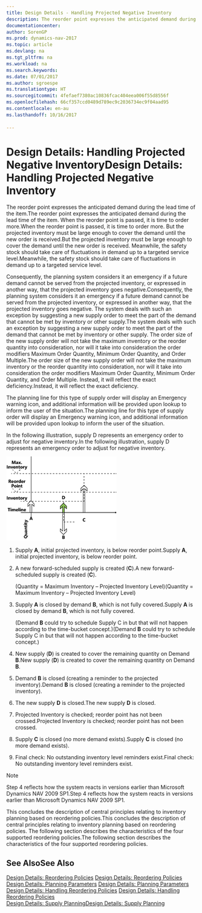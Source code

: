 ```yaml
---
title: Design Details - Handling Projected Negative Inventory
description: The reorder point expresses the anticipated demand during the lead time of the item. When the reorder point is passed, it is time to order more. But the projected inventory must be large enough to cover the demand until the new order is received. Meanwhile, the safety stock should take care of fluctuations in demand up to a targeted service level.
documentationcenter: 
author: SorenGP
ms.prod: dynamics-nav-2017
ms.topic: article
ms.devlang: na
ms.tgt_pltfrm: na
ms.workload: na
ms.search.keywords: 
ms.date: 07/01/2017
ms.author: sgroespe
ms.translationtype: HT
ms.sourcegitcommit: 4fefaef7380ac10836fcac404eea006f55d8556f
ms.openlocfilehash: 66cf357ccd0489d789ec9c2036734ec9f04aad95
ms.contentlocale: en-au
ms.lasthandoff: 10/16/2017

---
```

# <a name="design-details-handling-projected-negative-inventory"></a><span data-ttu-id="84cea-106">Design Details: Handling Projected Negative Inventory</span><span class="sxs-lookup"><span data-stu-id="84cea-106">Design Details: Handling Projected Negative Inventory</span></span>
<span data-ttu-id="84cea-107">The reorder point expresses the anticipated demand during the lead time of the item.</span><span class="sxs-lookup"><span data-stu-id="84cea-107">The reorder point expresses the anticipated demand during the lead time of the item.</span></span> <span data-ttu-id="84cea-108">When the reorder point is passed, it is time to order more.</span><span class="sxs-lookup"><span data-stu-id="84cea-108">When the reorder point is passed, it is time to order more.</span></span> <span data-ttu-id="84cea-109">But the projected inventory must be large enough to cover the demand until the new order is received.</span><span class="sxs-lookup"><span data-stu-id="84cea-109">But the projected inventory must be large enough to cover the demand until the new order is received.</span></span> <span data-ttu-id="84cea-110">Meanwhile, the safety stock should take care of fluctuations in demand up to a targeted service level.</span><span class="sxs-lookup"><span data-stu-id="84cea-110">Meanwhile, the safety stock should take care of fluctuations in demand up to a targeted service level.</span></span>  

 <span data-ttu-id="84cea-111">Consequently, the planning system considers it an emergency if a future demand cannot be served from the projected inventory, or expressed in another way, that the projected inventory goes negative.</span><span class="sxs-lookup"><span data-stu-id="84cea-111">Consequently, the planning system considers it an emergency if a future demand cannot be served from the projected inventory, or expressed in another way, that the projected inventory goes negative.</span></span> <span data-ttu-id="84cea-112">The system deals with such an exception by suggesting a new supply order to meet the part of the demand that cannot be met by inventory or other supply.</span><span class="sxs-lookup"><span data-stu-id="84cea-112">The system deals with such an exception by suggesting a new supply order to meet the part of the demand that cannot be met by inventory or other supply.</span></span> <span data-ttu-id="84cea-113">The order size of the new supply order will not take the maximum inventory or the reorder quantity into consideration, nor will it take into consideration the order modifiers Maximum Order Quantity, Minimum Order Quantity, and Order Multiple.</span><span class="sxs-lookup"><span data-stu-id="84cea-113">The order size of the new supply order will not take the maximum inventory or the reorder quantity into consideration, nor will it take into consideration the order modifiers Maximum Order Quantity, Minimum Order Quantity, and Order Multiple.</span></span> <span data-ttu-id="84cea-114">Instead, it will reflect the exact deficiency.</span><span class="sxs-lookup"><span data-stu-id="84cea-114">Instead, it will reflect the exact deficiency.</span></span>  

 <span data-ttu-id="84cea-115">The planning line for this type of supply order will display an Emergency warning icon, and additional information will be provided upon lookup to inform the user of the situation.</span><span class="sxs-lookup"><span data-stu-id="84cea-115">The planning line for this type of supply order will display an Emergency warning icon, and additional information will be provided upon lookup to inform the user of the situation.</span></span>  

 <span data-ttu-id="84cea-116">In the following illustration, supply D represents an emergency order to adjust for negative inventory.</span><span class="sxs-lookup"><span data-stu-id="84cea-116">In the following illustration, supply D represents an emergency order to adjust for negative inventory.</span></span>  

 ![](media/nav_app_supply_planning_2_negative_inventory.png "NAV_APP_supply_planning_2_negative_inventory")  

1.  <span data-ttu-id="84cea-117">Supply **A**, initial projected inventory, is below reorder point.</span><span class="sxs-lookup"><span data-stu-id="84cea-117">Supply **A**, initial projected inventory, is below reorder point.</span></span>  

2.  <span data-ttu-id="84cea-118">A new forward-scheduled supply is created (**C**).</span><span class="sxs-lookup"><span data-stu-id="84cea-118">A new forward-scheduled supply is created (**C**).</span></span>  

     <span data-ttu-id="84cea-119">(Quantity = Maximum Inventory – Projected Inventory Level)</span><span class="sxs-lookup"><span data-stu-id="84cea-119">(Quantity = Maximum Inventory – Projected Inventory Level)</span></span>  

3.  <span data-ttu-id="84cea-120">Supply **A** is closed by demand **B**, which is not fully covered.</span><span class="sxs-lookup"><span data-stu-id="84cea-120">Supply **A** is closed by demand **B**, which is not fully covered.</span></span>  

     <span data-ttu-id="84cea-121">(Demand **B** could try to schedule Supply C in but that will not happen according to the time-bucket concept.)</span><span class="sxs-lookup"><span data-stu-id="84cea-121">(Demand **B** could try to schedule Supply C in but that will not happen according to the time-bucket concept.)</span></span>  

4.  <span data-ttu-id="84cea-122">New supply (**D**) is created to cover the remaining quantity on Demand **B**.</span><span class="sxs-lookup"><span data-stu-id="84cea-122">New supply (**D**) is created to cover the remaining quantity on Demand **B**.</span></span>  

5.  <span data-ttu-id="84cea-123">Demand **B** is closed (creating a reminder to the projected inventory).</span><span class="sxs-lookup"><span data-stu-id="84cea-123">Demand **B** is closed (creating a reminder to the projected inventory).</span></span>  

6.  <span data-ttu-id="84cea-124">The new supply **D** is closed.</span><span class="sxs-lookup"><span data-stu-id="84cea-124">The new supply **D** is closed.</span></span>  

7.  <span data-ttu-id="84cea-125">Projected Inventory is checked; reorder point has not been crossed.</span><span class="sxs-lookup"><span data-stu-id="84cea-125">Projected Inventory is checked; reorder point has not been crossed.</span></span>  

8.  <span data-ttu-id="84cea-126">Supply **C** is closed (no more demand exists).</span><span class="sxs-lookup"><span data-stu-id="84cea-126">Supply **C** is closed (no more demand exists).</span></span>  

9. <span data-ttu-id="84cea-127">Final check: No outstanding inventory level reminders exist.</span><span class="sxs-lookup"><span data-stu-id="84cea-127">Final check: No outstanding inventory level reminders exist.</span></span>  

> [!NOTE]  
>  <span data-ttu-id="84cea-128">Step 4 reflects how the system reacts in versions earlier than Microsoft Dynamics NAV 2009 SP1.</span><span class="sxs-lookup"><span data-stu-id="84cea-128">Step 4 reflects how the system reacts in versions earlier than Microsoft Dynamics NAV 2009 SP1.</span></span>  

 <span data-ttu-id="84cea-129">This concludes the description of central principles relating to inventory planning based on reordering policies.</span><span class="sxs-lookup"><span data-stu-id="84cea-129">This concludes the description of central principles relating to inventory planning based on reordering policies.</span></span> <span data-ttu-id="84cea-130">The following section describes the characteristics of the four supported reordering policies.</span><span class="sxs-lookup"><span data-stu-id="84cea-130">The following section describes the characteristics of the four supported reordering policies.</span></span>  

## <a name="see-also"></a><span data-ttu-id="84cea-131">See Also</span><span class="sxs-lookup"><span data-stu-id="84cea-131">See Also</span></span>  
 <span data-ttu-id="84cea-132">[Design Details: Reordering Policies](design-details-reordering-policies.md) </span><span class="sxs-lookup"><span data-stu-id="84cea-132">[Design Details: Reordering Policies](design-details-reordering-policies.md) </span></span>  
 <span data-ttu-id="84cea-133">[Design Details: Planning Parameters](design-details-planning-parameters.md) </span><span class="sxs-lookup"><span data-stu-id="84cea-133">[Design Details: Planning Parameters](design-details-planning-parameters.md) </span></span>  
 <span data-ttu-id="84cea-134">[Design Details: Handling Reordering Policies](design-details-handling-reordering-policies.md) </span><span class="sxs-lookup"><span data-stu-id="84cea-134">[Design Details: Handling Reordering Policies](design-details-handling-reordering-policies.md) </span></span>  
 [<span data-ttu-id="84cea-135">Design Details: Supply Planning</span><span class="sxs-lookup"><span data-stu-id="84cea-135">Design Details: Supply Planning</span></span>](design-details-supply-planning.md)

